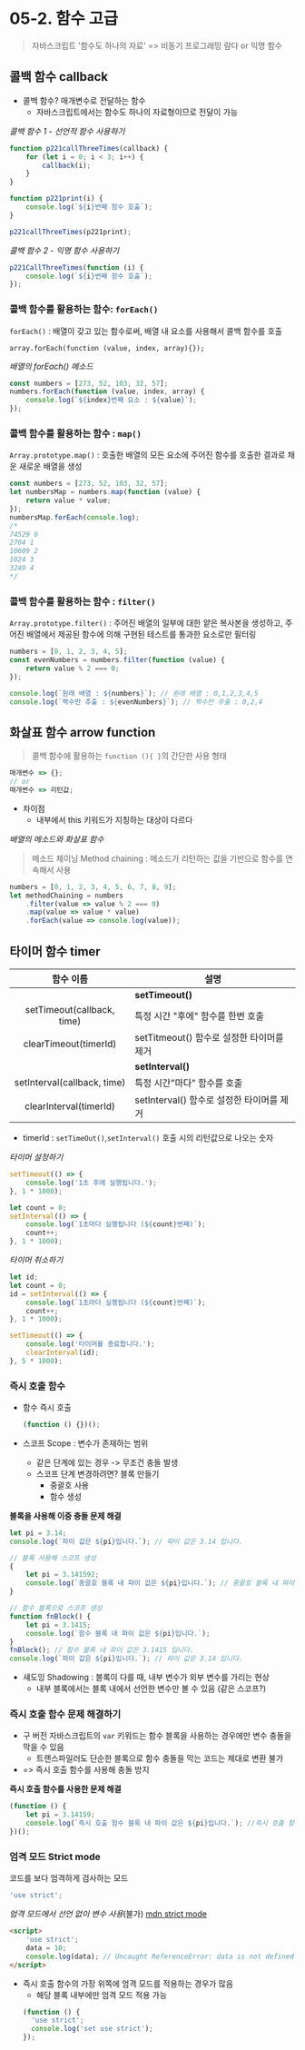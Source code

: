 # 05-2. 함수 고급

> 자바스크립트 '함수도 하나의 자료'
> => 비동기 프로그래밍
> 람다 or 익명 함수

## 콜백 함수 callback

- 콜백 함수? 매개변수로 전달하는 함수
  - 자바스크립트에서는 함수도 하나의 자료형이므로 전달이 가능

_콜백 함수 1 - 선언적 함수 사용하기_

```javascript
function p221callThreeTimes(callback) {
	for (let i = 0; i < 3; i++) {
		callback(i);
	}
}

function p221print(i) {
	console.log(`${i}번째 함수 호출`);
}

p221callThreeTimes(p221print);
```

_콜백 함수 2 - 익명 함수 사용하기_

```javascript
p221CallThreeTimes(function (i) {
	console.log(`${i}번째 함수 호출`);
});
```

### 콜백 함수를 활용하는 함수: `forEach()`

`forEach()` : 배열이 갖고 있는 함수로써, 배열 내 요소를 사용해서 콜백 함수를 호출

```
array.forEach(function (value, index, array){});
```

_배열의 forEach() 메소드_

```javascript
const numbers = [273, 52, 103, 32, 57];
numbers.forEach(function (value, index, array) {
	console.log(`${index}번째 요소 : ${value}`);
});
```

### 콜백 함수를 활용하는 함수 : `map()`

`Array.prototype.map()` : 호출한 배열의 모든 요소에 주어진 함수를 호출한 결과로 채운 새로운 배열을 생성

```javascript
const numbers = [273, 52, 103, 32, 57];
let numbersMap = numbers.map(function (value) {
	return value * value;
});
numbersMap.forEach(console.log);
/*
74529 0
2704 1
10609 2
1024 3
3249 4
*/
```

### 콜백 함수를 활용하는 함수 : `filter()`

`Array.prototype.filter()` : 주어진 배열의 일부에 대한 얕은 복사본을 생성하고, 주어진 배열에서 제공된 함수에 의해 구현된 테스트를 통과한 요소로만 필터링

```javascript
numbers = [0, 1, 2, 3, 4, 5];
const evenNumbers = numbers.filter(function (value) {
	return value % 2 === 0;
});

console.log(`원래 배열 : ${numbers}`); // 원래 배열 : 0,1,2,3,4,5
console.log(`짝수만 추출 : ${evenNumbers}`); // 짝수만 추출 : 0,2,4
```

## 화살표 함수 arrow function

> 콜백 함수에 활용하는 `function (){ }`의 간단한 사용 형태

```javascript
매개변수 => {};
// or
매개변수 => 리턴값;
```

- 차이점
  - 내부에서 this 키워드가 지칭하는 대상이 다르다

_배열의 메소드와 화살표 함수_

> 메소드 체이닝 Method chaining : 메소드가 리턴하는 값을 기반으로 함수를 연속해서 사용

```javascript
numbers = [0, 1, 2, 3, 4, 5, 6, 7, 8, 9];
let methodChaining = numbers
	.filter(value => value % 2 === 0)
	.map(value => value * value)
	.forEach(value => console.log(value));
```

## 타이머 함수 timer

|          함수 이름          | 설명                                      |
| :-------------------------: | ----------------------------------------- |
|                             | **setTimeout()**                          |
| setTimeout(callback, time)  | 특정 시간 "후에" 함수를 한번 호출         |
|    clearTimeout(timerId)    | setTitmeout() 함수로 설정한 타이머를 제거 |
|                             | **setInterval()**                         |
| setInterval(callback, time) | 특정 시간"마다" 함수를 호출               |
|   clearInterval(timerId)    | setInterval() 함수로 설정한 타이머를 제거 |

- timerId : `setTimeOut()`,`setInterval()` 호출 시의 리턴값으로 나오는 숫자

_타이머 설정하기_

```javascript
setTimeout(() => {
	console.log('1초 후에 실행됩니다.');
}, 1 * 1000);

let count = 0;
setInterval(() => {
	console.log(`1초마다 실행됩니다 (${count}번째)`);
	count++;
}, 1 * 1000);
```

_타이머 취소하기_

```javascript
let id;
let count = 0;
id = setInterval(() => {
	console.log(`1초마다 실행됩니다 (${count}번째)`);
	count++;
}, 1 * 1000);

setTimeout(() => {
	console.log('타이머를 종료합니다.');
	clearInterval(id);
}, 5 * 1000);
```

### 즉시 호출 함수

- 함수 즉시 호출
  ```javascript
  (function () {})();
  ```
- 스코프 Scope : 변수가 존재하는 범위

  - 같은 단계에 있는 경우 -> 무조건 충돌 발생
  - 스코프 단계 변경하려면? 블록 만들기
    - 중괄호 사용
    - 함수 생성

**블록을 사용해 이중 충돌 문제 해결**

```javascript
let pi = 3.14;
console.log(`파이 값은 ${pi}입니다.`); // 파이 값은 3.14 입니다.

// 블록 사용해 스코프 생성
{
	let pi = 3.141592;
	console.log(`중괄호 블록 내 파이 값은 ${pi}입니다.`); // 중괄호 블록 내 파이 값은 3.141592 입니다.
}

// 함수 블록으로 스코프 생성
function fnBlock() {
	let pi = 3.1415;
	console.log(`함수 블록 내 파이 값은 ${pi}입니다.`);
}
fnBlock(); // 함수 블록 내 파이 값은 3.1415 입니다.
console.log(`파이 값은 ${pi}입니다.`); // 파이 값은 3.14 입니다.
```

- 섀도잉 Shadowing : 블록이 다를 때, 내부 변수가 외부 변수를 가리는 현상
  - 내부 블록에서는 블록 내에서 선언한 변수만 볼 수 있음 (같은 스코프?)

### 즉시 호출 함수 문제 해결하기

- 구 버전 자바스크립트의 `var` 키워드는 함수 블록을 사용하는 경우에만 변수 충돌을 막을 수 있음
  - 트랜스파일러도 단순한 블록으로 함수 충돌을 막는 코드는 제대로 변환 불가
- => 즉시 호출 함수를 사용해 충돌 방지

**즉시 호출 함수를 사용한 문제 해결**

```javascript
(function () {
	let pi = 3.14159;
	console.log(`즉시 호출 함수 블록 내 파이 값은 ${pi}입니다.`); //즉시 호출 함수 블록 내 파이 값은 3.14159입니다.
})();
```

### 엄격 모드 Strict mode

코드를 보다 엄격하게 검사하는 모드

```javascript
'use strict';
```

_엄격 모드에서 선언 없이 변수 사용_(불가)
[mdn strict mode](https://developer.mozilla.org/ko/docs/Web/JavaScript/Reference/Strict_mode)

```html
<script>
	'use strict';
	data = 10;
	console.log(data); // Uncaught ReferenceError: data is not defined
</script>
```

- 즉시 호출 함수의 가장 위쪽에 엄격 모드를 적용하는 경우가 많음
  - 해당 블록 내부에만 엄격 모드 적용 가능
  ```javascript
  (function () {
  	'use strict';
  	console.log('set use strict');
  });
  ```
